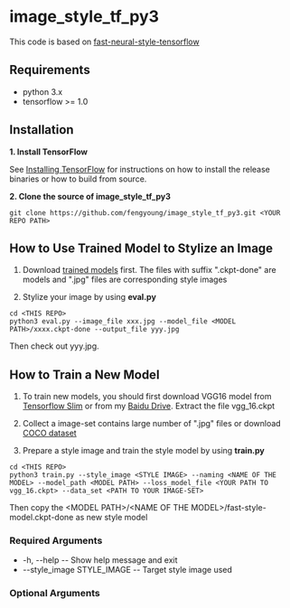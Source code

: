 # image_style_tf_py3

This code is based on [fast-neural-style-tensorflow](https://github.com/hzy46/fast-neural-style-tensorflow)

## Requirements

- python 3.x
- tensorflow >= 1.0

## Installation

**1. Install TensorFlow**

See [Installing TensorFlow](https://www.tensorflow.org/install/) for instructions on how to install the release binaries or how to build from source.

**2. Clone the source of image_style_tf_py3**

```
git clone https://github.com/fengyoung/image_style_tf_py3.git <YOUR REPO PATH>
```

## How to Use Trained Model to Stylize an Image

1. Download [trained models](http://pan.baidu.com/s/1kURjpLd) first. The files with suffix ".ckpt-done" are models and  ".jpg" files are corresponding style images

2. Stylize your image by using **eval.py**
```
cd <THIS REPO>
python3 eval.py --image_file xxx.jpg --model_file <MODEL PATH>/xxxx.ckpt-done --output_file yyy.jpg
```
Then check out yyy.jpg.

## How to Train a New Model

1. To train new models, you should first download VGG16 model from [Tensorflow Slim](http://download.tensorflow.org/models/vgg_16_2016_08_28.tar.gz) or from my [Baidu Drive](http://pan.baidu.com/s/1eRDMtsY). Extract the file vgg_16.ckpt

2. Collect a image-set contains large number of ".jpg" files or download [COCO dataset](http://pan.baidu.com/s/1c2thNGG)

3. Prepare a style image and train the style model by using **train.py**
```
cd <THIS REPO>
python3 train.py --style_image <STYLE IMAGE> --naming <NAME OF THE MODEL> --model_path <MODEL PATH> --loss_model_file <YOUR PATH TO vgg_16.ckpt> --data_set <PATH TO YOUR IMAGE-SET>
```
Then copy the \<MODEL PATH\>/\<NAME OF THE MODEL\>/fast-style-model.ckpt-done as new style model

### Required Arguments

- -h, --help
-- Show help message and exit
- --style_image STYLE_IMAGE
-- Target style image used
  
### Optional Arguments
